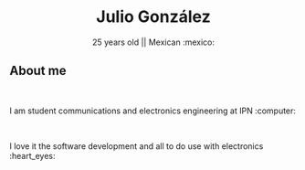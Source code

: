 <!-- Presentación -->
<h1 align="center">Julio González</h1>
<p align="center">25 years old || Mexican :mexico:</p>


<!--- Acerca de mi --->
<h2>About me</h2>
<br>
<p>I am student communications and electronics engineering at IPN :computer:</p><br>
<p>I love it the software development and all to do use with electronics :heart_eyes:</p><br>

<!---<h2>Goal</h2>--->


<!---
J-Glzz/J-Glzz is a ✨ special ✨ repository because its `README.md` (this file) appears on your GitHub profile.
You can click the Preview link to take a look at your changes.
--->


